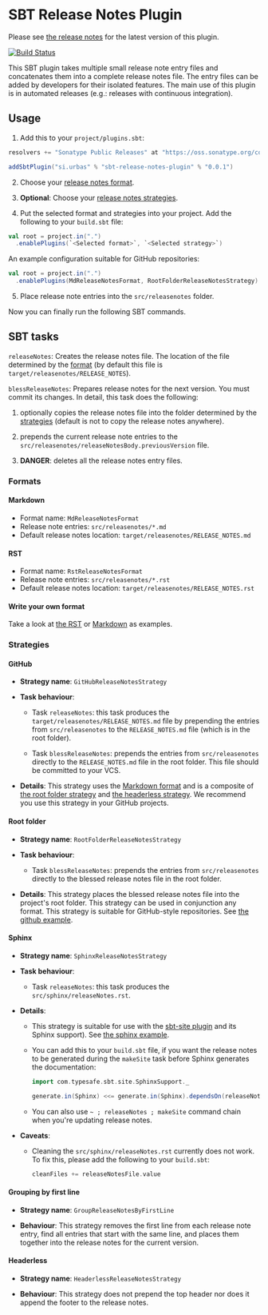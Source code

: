 # SBT Release Notes Plugin

Please see [the release notes](RELEASE_NOTES.md) for the latest version of this plugin.

[![Build Status](https://travis-ci.org/urbas/sbt-release-notes-plugin.svg?branch=master)](https://travis-ci.org/urbas/sbt-release-notes-plugin)

This SBT plugin takes multiple small release note entry files and concatenates them into
a complete release notes file. The entry files can be added by developers for their isolated
features. The main use of this plugin is in automated releases (e.g.: releases with continuous integration).

## Usage

1. Add this to your `project/plugins.sbt`:

  ```scala
  resolvers += "Sonatype Public Releases" at "https://oss.sonatype.org/content/groups/public/"
  
  addSbtPlugin("si.urbas" % "sbt-release-notes-plugin" % "0.0.1")
  ```

2. Choose your [release notes format](#formats).

3. __Optional__: Choose your [release notes strategies](#strategies).

4. Put the selected format and strategies into your project. Add the following to your `build.sbt` file:

  ```scala
  val root = project.in(".")
    .enablePlugins(`<Selected format>`, `<Selected strategy>`)
  ```

  An example configuration suitable for GitHub repositories:

  ```scala
  val root = project.in(".")
    .enablePlugins(MdReleaseNotesFormat, RootFolderReleaseNotesStrategy)
  ```

5. Place release note entries into the `src/releasenotes` folder.

Now you can finally run the following SBT commands.

## SBT tasks

`releaseNotes`: Creates the release notes file. The location of the file determined by the [format](#formats)
(by default this file is `target/releasenotes/RELEASE_NOTES`).

`blessReleaseNotes`: Prepares release notes for the next version. You must commit its changes. In detail, this task does
the following:

1. optionally copies the release notes file into the folder determined by the [strategies](#strategies) (default is not
to copy the release notes anywhere).

2. prepends the current release note entries to the `src/releasenotes/releaseNotesBody.previousVersion` file.

3. __DANGER__: deletes all the release notes entry files.

### Formats

#### Markdown

- Format name: `MdReleaseNotesFormat`
- Release note entries: `src/releasenotes/*.md`
- Default release notes location: `target/releasenotes/RELEASE_NOTES.md`

#### RST

- Format name: `RstReleaseNotesFormat`
- Release note entries: `src/releasenotes/*.rst`
- Default release notes location: `target/releasenotes/RELEASE_NOTES.rst`

#### Write your own format

Take a look at [the RST](releaseNotesPlugin/src/main/scala/si/urbas/sbt/releasenotes/RstReleaseNotesFormat.scala) or
[Markdown](releaseNotesPlugin/src/main/scala/si/urbas/sbt/releasenotes/formats/MdReleaseNotesFormat.scala) as examples.

### Strategies

#### GitHub

- __Strategy name__: `GitHubReleaseNotesStrategy`

- __Task behaviour__:

  - Task `releaseNotes`: this task produces the `target/releasenotes/RELEASE_NOTES.md` file by prepending the entries from `src/releasenotes` to the `RELEASE_NOTES.md` file (which is in the root folder).

  - Task `blessReleaseNotes`: prepends the entries from `src/releasenotes` directly to the `RELEASE_NOTES.md` file in the root folder. This file should be committed to your VCS.

- __Details__: This strategy uses the [Markdown format](#markdown) and is a composite of [the root folder strategy](#root-folder) and [the headerless strategy](#headerless). We recommend you use this strategy in your GitHub projects.

#### Root folder

- __Strategy name__: `RootFolderReleaseNotesStrategy`

- __Task behaviour__:

  - Task `blessReleaseNotes`: prepends the entries from `src/releasenotes` directly to the blessed release notes file in the root folder.

- __Details__: This strategy places the blessed release notes file into the project's root folder. This strategy can be used in conjunction any format. This strategy is suitable for GitHub-style repositories. See [the github example](samples/github).

#### Sphinx

- __Strategy name__: `SphinxReleaseNotesStrategy`

- __Task behaviour__:

  - Task `releaseNotes`: this task produces the `src/sphinx/releaseNotes.rst`.

- __Details__:

  - This strategy is suitable for use with the [sbt-site plugin](https://github.com/sbt/sbt-site) and its Sphinx support). See [the sphinx example](samples/sphinx).

  - You can add this to your `build.sbt` file, if you want the release notes to be generated during the `makeSite` task before Sphinx generates the documentation:

    ```scala
    import com.typesafe.sbt.site.SphinxSupport._

    generate.in(Sphinx) <<= generate.in(Sphinx).dependsOn(releaseNotes)
    ```

  - You can also use `~ ; releaseNotes ; makeSite` command chain when you're updating release notes.

- __Caveats__:

  - Cleaning the `src/sphinx/releaseNotes.rst` currently does not work. To fix this, please add the following to your `build.sbt`:

    ```scala
    cleanFiles += releaseNotesFile.value
    ```

#### Grouping by first line

- __Strategy name__: `GroupReleaseNotesByFirstLine`

- __Behaviour__: This strategy removes the first line from each release note entry, find all entries that start with the same line, and places them together into the release notes for the current version.

#### Headerless

- __Strategy name__: `HeaderlessReleaseNotesStrategy`

- __Behaviour__: This strategy does not prepend the top header nor does it append the footer to the release notes.